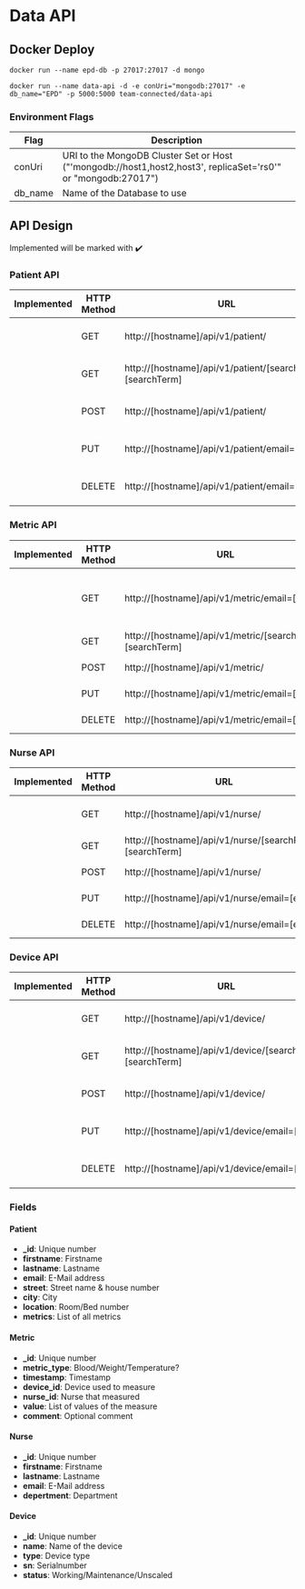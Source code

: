 # Data API
## Docker Deploy
```docker run --name epd-db -p 27017:27017 -d mongo```

```docker run --name data-api -d -e conUri="mongodb:27017" -e db_name="EPD" -p 5000:5000 team-connected/data-api```

### Environment Flags
| Flag | Description |
| ------------- | ------------- |
| conUri | URI to the MongoDB Cluster Set or Host ("'mongodb://host1,host2,host3', replicaSet='rs0'" or "mongodb:27017")|
| db_name | Name of the Database to use |

## API Design
Implemented will be marked with :heavy_check_mark:

### Patient API
| Implemented | HTTP Method | URL | Action |
| ------------- | ------------- | ------------- | ------------- |
| | GET | http://[hostname]/api/v1/patient/ | Retrieve list of patients |
| | GET | http://[hostname]/api/v1/patient/[searchField]=[searchTerm] | Retrieve a patient |
| | POST | http://[hostname]/api/v1/patient/ | Create a patient |
| | PUT | http://[hostname]/api/v1/patient/email=[email] | Update a patient |
| | DELETE | http://[hostname]/api/v1/patient/email=[email] | Delete a patient |


### Metric API
| Implemented | HTTP Method | URL | Action |
| ------------- | ------------- | ------------- | ------------- |
| | GET | http://[hostname]/api/v1/metric/email=[email] | Retrieve list of metrics of a patient |
| | GET | http://[hostname]/api/v1/metric/[searchField]=[searchTerm] | Retrieve a metric |
| | POST | http://[hostname]/api/v1/metric/ | Create a metric |
| | PUT | http://[hostname]/api/v1/metric/email=[email] | Update a metric |
| | DELETE | http://[hostname]/api/v1/metric/email=[email] | Delete a metric |

### Nurse API
| Implemented | HTTP Method | URL | Action |
| ------------- | ------------- | ------------- | ------------- |
| | GET | http://[hostname]/api/v1/nurse/ | Retrieve list of nurses |
| | GET | http://[hostname]/api/v1/nurse/[searchField]=[searchTerm] | Retrieve a nurse |
| | POST | http://[hostname]/api/v1/nurse/ | Create a nurse |
| | PUT | http://[hostname]/api/v1/nurse/email=[email] | Update a nurse |
| | DELETE | http://[hostname]/api/v1/nurse/email=[email] | Delete a nurse |

### Device API
| Implemented | HTTP Method | URL | Action |
| ------------- | ------------- | ------------- | ------------- |
| | GET | http://[hostname]/api/v1/device/ | Retrieve list of devices |
| | GET | http://[hostname]/api/v1/device/[searchField]=[searchTerm] | Retrieve a device |
| | POST | http://[hostname]/api/v1/device/ | Create a device |
| | PUT | http://[hostname]/api/v1/device/email=[email] | Update a device |
| | DELETE | http://[hostname]/api/v1/device/email=[email] | Delete a device |

### Fields
#### Patient
* **_id**: Unique number
* **firstname**: Firstname
* **lastname**: Lastname
* **email**: E-Mail address
* **street**: Street name & house number
* **city**: City
* **location**: Room/Bed number
* **metrics**: List of all metrics

#### Metric
* **_id**: Unique number
* **metric_type**: Blood/Weight/Temperature?
* **timestamp**: Timestamp
* **device_id**: Device used to measure
* **nurse_id**: Nurse that measured
* **value**: List of values of the measure
* **comment**: Optional comment

#### Nurse
* **_id**: Unique number
* **firstname**: Firstname
* **lastname**: Lastname
* **email**: E-Mail address
* **depertment**: Department

#### Device
* **_id**: Unique number
* **name**: Name of the device
* **type**: Device type
* **sn**: Serialnumber
* **status**: Working/Maintenance/Unscaled

